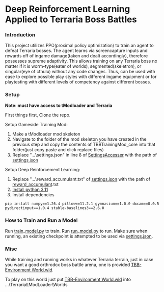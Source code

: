 # Deep Reinforcement Learning Applied to Terraria Boss Battles
### Introduction
This project utilizes PPO(proximal policy optimization) to train an agent to defeat Terraria bosses. The agent learns via screencapture inputs and rewards off of ingame damage(taken and dealt accordingly), therefore possesses supreme adaptivity. This allows training on any Terraria boss no matter if it is worm-type(eater of worlds), segmented(skeletron), or singular(eye of cthulu) without any code changes. Thus, can be used with ease to explore possible play styles with different ingame equipment or for playtesting with different levels of competency against different bosses.

### Setup
**Note: must have access to tModloader and Terraria**

First things first, Clone the repo.

Setup Gameside Training Mod:
1. Make a tModloader mod skeleton
2. Navigate to the folder of the mod skeleton you have created in the previous step and copy the contents of TBBTrainingMod_core into that folder(just copy paste and click replace files)
3. Replace "...\\settings.json" in line 8 of [SettingsAccesser](https://github.com/jimmyjjz/TBB-DRL/blob/main/TBBTrainingMod_core/SettingsAccesser.cs) with the path of [settings.json](https://github.com/jimmyjjz/TBB-DRL/blob/main/DRL_component/settings.json)

Setup Deep Reinforcement Learning:
1. Replace "...\\reward_accumulant.txt" of [settings.json](https://github.com/jimmyjjz/TBB-DRL/blob/main/DRL_component/settings.json) with the path of [reward_accumulant](https://github.com/jimmyjjz/TBB-DRL/blob/main/DRL_component/reward_accumulant.txt).txt
2. [Install python 3.11](https://www.python.org/downloads/release/python-3110/)
3. Install dependencies
```
pip install numpy==1.26.4 pillow==11.2.1 gymnasium==1.0.0 dxcam==0.0.5 pydirectinput==1.0.4 stable-baselines3==2.6.0
```

### How to Train and Run a Model
Run [train_model.py](https://github.com/jimmyjjz/TBB-DRL/blob/main/DRL_component/run_model.py) to train. Run [run_model.py](https://github.com/jimmyjjz/TBB-DRL/blob/main/DRL_component/run_model.py) to run. Make sure when running, an existing checkpoint is attempted to be used via [settings.json](https://github.com/jimmyjjz/TBB-DRL/blob/main/DRL_component/settings.json).

### Misc
While training and running works in whatever Terraria terrain, just in case you want a good orthrodox boss battle arena, one is provided [TBB-Environment World.wld](https://github.com/jimmyjjz/TBB-DRL/blob/main/TBB-Environment%20World.wld).

To play on this world just put [TBB-Environment World.wld](https://github.com/jimmyjjz/TBB-DRL/blob/main/TBB-Environment%20World.wld) into ...\\Terraria\\tModLoader\\Worlds